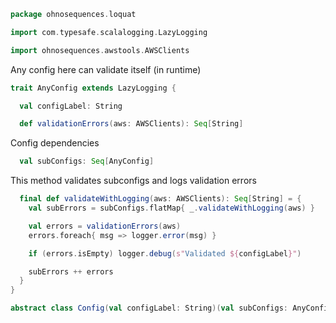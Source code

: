 
```scala
package ohnosequences.loquat

import com.typesafe.scalalogging.LazyLogging

import ohnosequences.awstools.AWSClients
```

Any config here can validate itself (in runtime)

```scala
trait AnyConfig extends LazyLogging {

  val configLabel: String

  def validationErrors(aws: AWSClients): Seq[String]
```

Config dependencies

```scala
  val subConfigs: Seq[AnyConfig]
```

This method validates subconfigs and logs validation errors

```scala
  final def validateWithLogging(aws: AWSClients): Seq[String] = {
    val subErrors = subConfigs.flatMap{ _.validateWithLogging(aws) }

    val errors = validationErrors(aws)
    errors.foreach{ msg => logger.error(msg) }

    if (errors.isEmpty) logger.debug(s"Validated ${configLabel}")

    subErrors ++ errors
  }
}

abstract class Config(val configLabel: String)(val subConfigs: AnyConfig*) extends AnyConfig

```




[main/scala/ohnosequences/loquat/configs/autoscaling.scala]: autoscaling.scala.md
[main/scala/ohnosequences/loquat/configs/general.scala]: general.scala.md
[main/scala/ohnosequences/loquat/configs/loquat.scala]: loquat.scala.md
[main/scala/ohnosequences/loquat/configs/resources.scala]: resources.scala.md
[main/scala/ohnosequences/loquat/configs/termination.scala]: termination.scala.md
[main/scala/ohnosequences/loquat/configs/user.scala]: user.scala.md
[main/scala/ohnosequences/loquat/dataMappings.scala]: ../dataMappings.scala.md
[main/scala/ohnosequences/loquat/dataProcessing.scala]: ../dataProcessing.scala.md
[main/scala/ohnosequences/loquat/logger.scala]: ../logger.scala.md
[main/scala/ohnosequences/loquat/loquats.scala]: ../loquats.scala.md
[main/scala/ohnosequences/loquat/manager.scala]: ../manager.scala.md
[main/scala/ohnosequences/loquat/terminator.scala]: ../terminator.scala.md
[main/scala/ohnosequences/loquat/utils.scala]: ../utils.scala.md
[main/scala/ohnosequences/loquat/worker.scala]: ../worker.scala.md
[test/scala/ohnosequences/loquat/test/config.scala]: ../../../../../test/scala/ohnosequences/loquat/test/config.scala.md
[test/scala/ohnosequences/loquat/test/data.scala]: ../../../../../test/scala/ohnosequences/loquat/test/data.scala.md
[test/scala/ohnosequences/loquat/test/dataMappings.scala]: ../../../../../test/scala/ohnosequences/loquat/test/dataMappings.scala.md
[test/scala/ohnosequences/loquat/test/dataProcessing.scala]: ../../../../../test/scala/ohnosequences/loquat/test/dataProcessing.scala.md
[test/scala/ohnosequences/loquat/test/md5.scala]: ../../../../../test/scala/ohnosequences/loquat/test/md5.scala.md